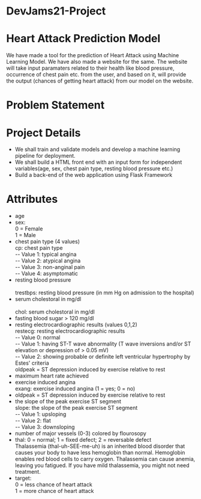 # DevJams21-Project
# Heart Attack Prediction Model

We have made a tool for the prediction of Heart Attack using Machine Learning Model. We have also made a website for the same. The website will take input paramaters related to their health like blood pressure, occurrence of chest pain etc. from the user, and based on it, will provide the output (chances of getting heart attack) from our model on the website.

# Problem Statement

# Project Details
* We shall train and validate models and develop a machine learning pipeline for deployment.
* We shall build a HTML front end with an input form for independent variables(age, sex, chest pain type, resting blood pressure etc.)
* Build a back-end of the web application using Flask Framework

# Attributes
* age
* sex:<br /> 0 = Female <br /> 
            1 = Male <br />
* chest pain type (4 values) <br/>
            cp: chest pain type <br />
            -- Value 1: typical angina <br />
            -- Value 2: atypical angina <br />
            -- Value 3: non-anginal pain <br />
            -- Value 4: asymptomatic <br />
* resting blood pressure<br />         
            trestbps: resting blood pressure (in mm Hg on admission to the hospital) <br />
* serum cholestoral in mg/dl<br />   
            chol: serum cholestoral in mg/dl <br />
* fasting blood sugar > 120 mg/dl
* resting electrocardiographic results (values 0,1,2)<br />
            restecg: resting electrocardiographic results <br />
            -- Value 0: normal <br />
            -- Value 1: having ST-T wave abnormality (T wave inversions and/or ST elevation or depression of > 0.05 mV)<br />
            -- Value 2: showing probable or definite left ventricular hypertrophy by Estes' criteria <br />
oldpeak = ST depression induced by exercise relative to rest<br />
* maximum heart rate achieved
* exercise induced angina<br />
            exang: exercise induced angina (1 = yes; 0 = no)<br />
* oldpeak = ST depression induced by exercise relative to rest
* the slope of the peak exercise ST segment<br />
            slope: the slope of the peak exercise ST segment<br />
            -- Value 1: upsloping<br />
            -- Value 2: flat<br />
            -- Value 3: downsloping<br />
* number of major vessels (0-3) colored by flourosopy <br />
* thal: 0 = normal; 1 = fixed defect; 2 = reversable defect <br />
            Thalassemia (thal-uh-SEE-me-uh) is an inherited blood disorder that causes your body to have less hemoglobin than normal. Hemoglobin enables red blood cells to carry             oxygen. Thalassemia can cause anemia, leaving you fatigued. If you have mild thalassemia, you might not need treatment. <br />
* target:<br /> 0 = less chance of heart attack <br /> 
            1 = more chance of heart attack <br />




